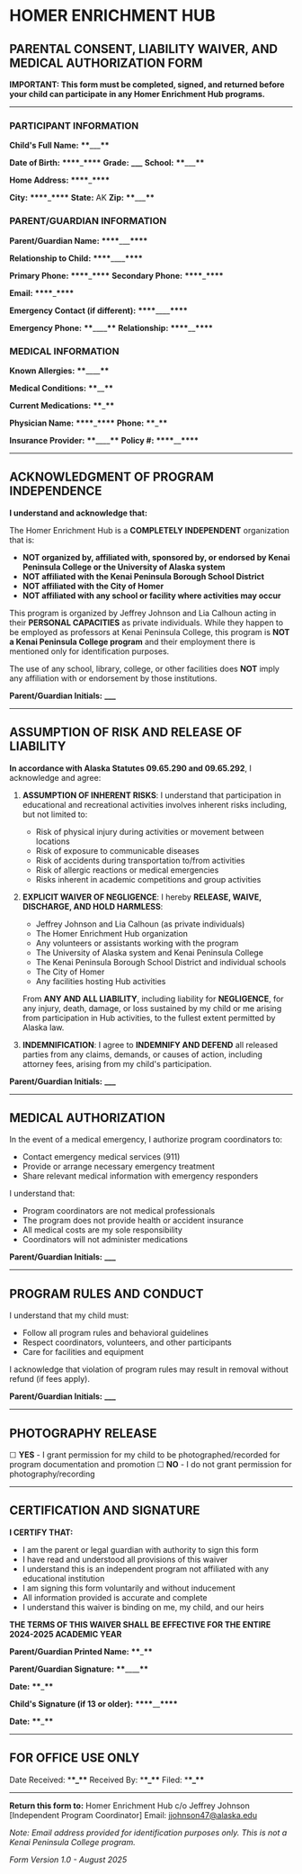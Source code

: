 # HOMER ENRICHMENT HUB

## PARENTAL CONSENT, LIABILITY WAIVER, AND MEDICAL AUTHORIZATION FORM

**IMPORTANT: This form must be completed, signed, and returned before your child can participate in any Homer Enrichment Hub programs.**

---

### PARTICIPANT INFORMATION

**Child's Full Name:** **********\*\***********\_\_\_**********\*\***********

**Date of Birth:** **\*\*\*\***\_**\*\*\*\*** **Grade:** **\_\_\_** **School:** ****\*\*****\_\_\_****\*\*****

**Home Address:** **************\*\*\*\***************\_**************\*\*\*\***************

**City:** ****\*\*\*\*****\_****\*\*\*\***** **State:** AK **Zip:** **\*\***\_\_\_**\*\***

### PARENT/GUARDIAN INFORMATION

**Parent/Guardian Name:** ********\*\*\*\*********\_\_\_********\*\*\*\*********

**Relationship to Child:** ********\*\*\*\*********\_\_\_\_********\*\*\*\*********

**Primary Phone:** **\*\*\*\***\_**\*\*\*\*** **Secondary Phone:** **\*\*\*\***\_**\*\*\*\***

**Email:** ************\*\*\*\*************\_************\*\*\*\*************

**Emergency Contact (if different):** ******\*\*\*\*******\_\_\_\_******\*\*\*\*******

**Emergency Phone:** **\*\***\_\_\_\_**\*\*** **Relationship:** **\*\*\*\***\_\_**\*\*\*\***

### MEDICAL INFORMATION

**Known Allergies:** **********\*\***********\_\_\_\_**********\*\***********

**Medical Conditions:** **********\*\***********\_\_**********\*\***********

**Current Medications:** **********\*\***********\_**********\*\***********

**Physician Name:** **\*\*\*\***\_**\*\*\*\*** **Phone:** ****\*\*****\_****\*\*****

**Insurance Provider:** **\*\***\_\_\_\_**\*\*** **Policy #:** **\*\*\*\***\_\_**\*\*\*\***

---

## ACKNOWLEDGMENT OF PROGRAM INDEPENDENCE

**I understand and acknowledge that:**

The Homer Enrichment Hub is a **COMPLETELY INDEPENDENT** organization that is:

- **NOT organized by, affiliated with, sponsored by, or endorsed by Kenai Peninsula College or the University of Alaska system**
- **NOT affiliated with the Kenai Peninsula Borough School District**
- **NOT affiliated with the City of Homer**
- **NOT affiliated with any school or facility where activities may occur**

This program is organized by Jeffrey Johnson and Lia Calhoun acting in their **PERSONAL CAPACITIES** as private individuals. While they happen to be employed as professors at Kenai Peninsula College, this program is **NOT a Kenai Peninsula College program** and their employment there is mentioned only for identification purposes.

The use of any school, library, college, or other facilities does **NOT** imply any affiliation with or endorsement by those institutions.

**Parent/Guardian Initials:** **\_\_\_**

---

## ASSUMPTION OF RISK AND RELEASE OF LIABILITY

**In accordance with Alaska Statutes 09.65.290 and 09.65.292**, I acknowledge and agree:

1. **ASSUMPTION OF INHERENT RISKS**: I understand that participation in educational and recreational activities involves inherent risks including, but not limited to:
   - Risk of physical injury during activities or movement between locations
   - Risk of exposure to communicable diseases
   - Risk of accidents during transportation to/from activities
   - Risk of allergic reactions or medical emergencies
   - Risks inherent in academic competitions and group activities

2. **EXPLICIT WAIVER OF NEGLIGENCE**: I hereby **RELEASE, WAIVE, DISCHARGE, AND HOLD HARMLESS**:
   - Jeffrey Johnson and Lia Calhoun (as private individuals)
   - The Homer Enrichment Hub organization
   - Any volunteers or assistants working with the program
   - The University of Alaska system and Kenai Peninsula College
   - The Kenai Peninsula Borough School District and individual schools
   - The City of Homer
   - Any facilities hosting Hub activities

   From **ANY AND ALL LIABILITY**, including liability for **NEGLIGENCE**, for any injury, death, damage, or loss sustained by my child or me arising from participation in Hub activities, to the fullest extent permitted by Alaska law.

3. **INDEMNIFICATION**: I agree to **INDEMNIFY AND DEFEND** all released parties from any claims, demands, or causes of action, including attorney fees, arising from my child's participation.

**Parent/Guardian Initials:** **\_\_\_**

---

## MEDICAL AUTHORIZATION

In the event of a medical emergency, I authorize program coordinators to:

- Contact emergency medical services (911)
- Provide or arrange necessary emergency treatment
- Share relevant medical information with emergency responders

I understand that:

- Program coordinators are not medical professionals
- The program does not provide health or accident insurance
- All medical costs are my sole responsibility
- Coordinators will not administer medications

**Parent/Guardian Initials:** **\_\_\_**

---

## PROGRAM RULES AND CONDUCT

I understand that my child must:

- Follow all program rules and behavioral guidelines
- Respect coordinators, volunteers, and other participants
- Care for facilities and equipment

I acknowledge that violation of program rules may result in removal without refund (if fees apply).

**Parent/Guardian Initials:** **\_\_\_**

---

## PHOTOGRAPHY RELEASE

☐ **YES** - I grant permission for my child to be photographed/recorded for program documentation and promotion
☐ **NO** - I do not grant permission for photography/recording

---

## CERTIFICATION AND SIGNATURE

**I CERTIFY THAT:**

- I am the parent or legal guardian with authority to sign this form
- I have read and understood all provisions of this waiver
- I understand this is an independent program not affiliated with any educational institution
- I am signing this form voluntarily and without inducement
- All information provided is accurate and complete
- I understand this waiver is binding on me, my child, and our heirs

**THE TERMS OF THIS WAIVER SHALL BE EFFECTIVE FOR THE ENTIRE 2024-2025 ACADEMIC YEAR**

**Parent/Guardian Printed Name:** ********\*\*********\_********\*\*********

**Parent/Guardian Signature:** ********\*\*********\_\_\_\_********\*\*********

**Date:** ****\*\*****\_****\*\*****

**Child's Signature (if 13 or older):** ******\*\*\*\*******\_\_******\*\*\*\*******

**Date:** ****\*\*****\_****\*\*****

---

## FOR OFFICE USE ONLY

Date Received: \***\*\_\*\*** Received By: \***\*\_\*\*** Filed: \***\*\_\*\***

---

**Return this form to:**
Homer Enrichment Hub
c/o Jeffrey Johnson
[Independent Program Coordinator]
Email: jjohnson47@alaska.edu

_Note: Email address provided for identification purposes only. This is not a Kenai Peninsula College program._

_Form Version 1.0 - August 2025_
